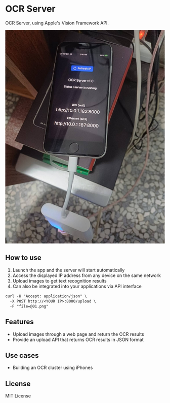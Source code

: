 # OCR Server

OCR Server, using Apple's Vision Framework API.

![image](image.jpg)

## How to use

1. Launch the app and the server will start automatically
2. Access the displayed IP address from any device on the same network
3. Upload images to get text recognition results
4. Can also be integrated into your applications via API interface
  ```
  curl -H "Accept: application/json" \
    -X POST http://<YOUR IP>:8000/upload \
    -F "file=@01.png"
  ```


## Features

- Upload images through a web page and return the OCR results
- Provide an upload API that returns OCR results in JSON format


## Use cases

- Building an OCR cluster using iPhones


## License

MIT License
